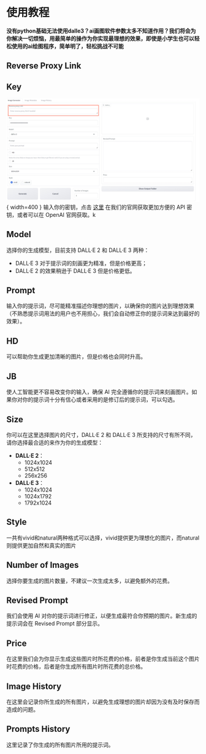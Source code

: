 # 使用教程

**没有python基础无法使用dalle3？ai画图软件参数太多不知道作用？我们将会为你解决一切烦恼，用最简单的操作为你实现最理想的效果，即使是小学生也可以轻松使用的ai绘图程序，简单明了，轻松挑战不可能**

## Reverse Proxy Link

## Key
![我的图片](./image/1.png "key")
{ width=400 }
输入你的密钥，点击 [这里](https://ai.voilatech.co.jp/) 在我们的官网获取更加方便的 API 密钥，或者可以在 OpenAI 官网获取。k

## Model
选择你的生成模型，目前支持 DALL·E 2 和 DALL·E 3 两种：
- DALL·E 3 对于提示词的刻画更为精准，但是价格更高；
- DALL·E 2 的效果稍逊于 DALL·E 3 但是价格更低。

## Prompt
输入你的提示词，尽可能精准描述你理想的图片，以确保你的图片达到理想效果（不熟悉提示词用法的用户也不用担心，我们会自动修正你的提示词来达到最好的效果）。

## HD
可以帮助你生成更加清晰的图片，但是价格也会同时升高。

## JB
使人工智能更不容易改变你的输入，确保 AI 完全遵循你的提示词来刻画图片。如果你对你的提示词十分有信心或者采用的是修订后的提示词，可以勾选。

## Size
你可以在这里选择图片的尺寸，DALL·E 2 和 DALL·E 3 所支持的尺寸有所不同，请你选择最合适的来作为你的生成模型：
- **DALL·E 2**： 
  - 1024x1024
  - 512x512
  - 256x256
- **DALL·E 3**：
  - 1024x1024
  - 1024x1792
  - 1792x1024

## Style
一共有vivid和natural两种格式可以选择，vivid提供更为理想化的图片，而natural则提供更加自然和真实的图片

## Number of Images
选择你要生成的图片数量，不建议一次生成太多，以避免额外的花费。

## Revised Prompt
我们会使用 AI 对你的提示词进行修正，以便生成最符合你预期的图片。新生成的提示词会在 Revised Prompt 部分显示。

## Price
在这里我们会为你显示生成这些图片时所花费的价格，前者是你生成当前这个图片时花费的价格，后者是你生成所有图片时所花费的总价格。

## Image History
在这里会记录你所生成的所有图片，以避免生成理想的图片却因为没有及时保存而造成的问题。

## Prompts History
这里记录了你生成的所有图片所用的提示词。
